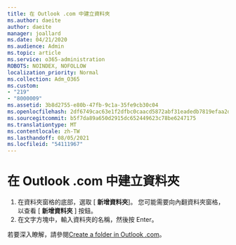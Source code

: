 ```yaml
---
title: 在 Outlook .com 中建立資料夾
ms.author: daeite
author: daeite
manager: joallard
ms.date: 04/21/2020
ms.audience: Admin
ms.topic: article
ms.service: o365-administration
ROBOTS: NOINDEX, NOFOLLOW
localization_priority: Normal
ms.collection: Adm_O365
ms.custom:
- "219"
- "8000009"
ms.assetid: 3b8d2755-e80b-47fb-9c1a-35fe9cb30c04
ms.openlocfilehash: 2df6749cac63e1f2dfbc0caacd5872abf31eadedb7819efaa2d4a05be56f8e4f
ms.sourcegitcommit: b5f7da89a650d2915dc652449623c78be6247175
ms.translationtype: MT
ms.contentlocale: zh-TW
ms.lasthandoff: 08/05/2021
ms.locfileid: "54111967"
---
```

# <a name="create-a-folder-in-outlookcom"></a>在 Outlook .com 中建立資料夾

1. 在資料夾窗格的底部，選取 [ **新增資料夾**]。 您可能需要向內翻資料夾窗格，以查看 [ **新增資料夾** ] 按鈕。
2. 在文字方塊中，輸入資料夾的名稱，然後按 Enter。

若要深入瞭解，請參閱[Create a folder in Outlook .com](https://support.office.com/article/6bb0723a-f39f-4a8d-bb3f-fab5dcc2510a?wt.mc_id=Office_Outlook_com_Alchemy)。